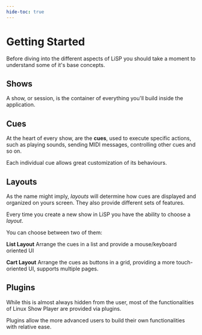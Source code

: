 ```yaml
---
hide-toc: true
---
```


# Getting Started

Before diving into the different aspects of LiSP you should take a moment to understand
some of it's base concepts.

## Shows

A show, or session, is the container of everything you'll build inside the application.

## Cues

At the heart of every show, are the **cues**, used to execute specific actions,
such as playing sounds, sending MIDI messages, controlling other cues and so on.

Each individual cue allows great customization of its behaviours.

## Layouts

As the name might imply, *layouts* will determine how cues are displayed and
organized on yours screen.
They also provide different sets of features.

Every time you create a new show in LiSP you have the ability to choose a *layout*.

You can choose between two of them:

**List Layout**
    Arrange the cues in a list and provide a mouse/keyboard oriented UI

**Cart Layout**
    Arrange the cues as buttons in a grid, providing a more touch-oriented UI, supports multiple pages.

## Plugins

While this is almost always hidden from the user, most of the functionalities
of Linux Show Player are provided via plugins.

Plugins allow the more advanced users to build their own functionalities with
relative ease.
